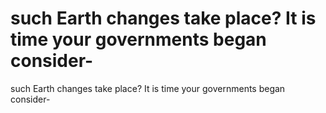 # such Earth changes take place? It is time your governments began consider-

such Earth changes take place? It is time your governments began consider-
